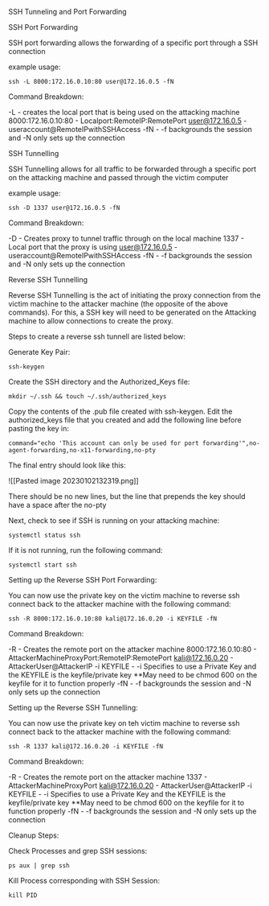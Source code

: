 SSH Tunneling and Port Forwarding

SSH Port Forwarding

SSH port forwarding allows the forwarding of a specific port through a SSH connection

example usage:

~~~~~~~~~~~~~~~~~~~~~~~~~~~~~~~~~
ssh -L 8000:172.16.0.10:80 user@172.16.0.5 -fN
~~~~~~~~~~~~~~~~~~~~~~~~~~~~~~~~~

Command Breakdown:

-L - creates the local port that is being used on the attacking machine
8000:172.16.0.10:80 - Localport:RemoteIP:RemotePort
user@172.16.0.5 - useraccount@RemoteIPwithSSHAccess
-fN - -f backgrounds the session and -N only sets up the connection

SSH Tunnelling

SSH Tunnelling allows for all traffic to be forwarded through a specific port on the attacking machine and passed through the victim computer

example usage:

~~~~~~~~~~~~~~~~~~~~~~~~~~~~~~~~~
ssh -D 1337 user@172.16.0.5 -fN
~~~~~~~~~~~~~~~~~~~~~~~~~~~~~~~~~

Command Breakdown:

-D - Creates proxy to tunnel traffic through on the local machine
1337 - Local port that the proxy is using
user@172.16.0.5 - useraccount@RemoteIPwithSSHAccess
-fN - -f backgrounds the session and -N only sets up the connection

Reverse SSH Tunnelling

Reverse SSH Tunnelling is the act of initiating the proxy connection from the victim machine to the attacker machine (the opposite of the above commands). For this, a SSH key will need to be generated on the Attacking machine to allow connections to create the proxy.

Steps to create a reverse ssh tunnell are listed below:

Generate Key Pair:

~~~~~~~~~~~~~~~~~~~~~~~~~~~~~~~~~
ssh-keygen
~~~~~~~~~~~~~~~~~~~~~~~~~~~~~~~~~

Create the SSH directory and the Authorized_Keys file:

~~~~~~~~~~~~~~~~~~~~~~~~~~~~~~~~~
mkdir ~/.ssh && touch ~/.ssh/authorized_keys
~~~~~~~~~~~~~~~~~~~~~~~~~~~~~~~~~

Copy the contents of the .pub file created with ssh-keygen. Edit the authorized_keys file that you created and add the following line before pasting the key in:

~~~~~~~~~~~~~~~~~~~~~~~~~~~~~~~~~
command="echo 'This account can only be used for port forwarding'",no-agent-forwarding,no-x11-forwarding,no-pty 
~~~~~~~~~~~~~~~~~~~~~~~~~~~~~~~~~

The final entry should look like this:

![[Pasted image 20230102132319.png]]

There should be no new lines, but the line that prepends the key should have a space after the no-pty

Next, check to see if SSH is running on your attacking machine:

~~~~~~~~~~~~~~~~~~~~~~~~~~~~~~~~~
systemctl status ssh
~~~~~~~~~~~~~~~~~~~~~~~~~~~~~~~~~

If it is not running, run the following command:

~~~~~~~~~~~~~~~~~~~~~~~~~~~~~~~~~
systemctl start ssh
~~~~~~~~~~~~~~~~~~~~~~~~~~~~~~~~~

Setting up the Reverse SSH Port Forwarding:

You can now use the private key on the victim machine to reverse ssh connect back to the attacker machine with the following command:

~~~~~~~~~~~~~~~~~~~~~~~~~~~~~~~~~
ssh -R 8000:172.16.0.10:80 kali@172.16.0.20 -i KEYFILE -fN
~~~~~~~~~~~~~~~~~~~~~~~~~~~~~~~~~

Command Breakdown:

-R - Creates the remote port on the attacker machine
8000:172.16.0.10:80 - AttackerMachineProxyPort:RemoteIP:RemotePort
kali@172.16.0.20 - AttackerUser@AttackerIP
-i KEYFILE - -i Specifies to use a Private Key and the KEYFILE is the keyfile/private key **May need to be chmod 600 on the keyfile for it to function properly
-fN - -f backgrounds the session and -N only sets up the connection

Setting up the Reverse SSH Tunnelling:

You can now use the private key on teh victim machine to reverse ssh connect back to the attacker machine with the following command:

~~~~~~~~~~~~~~~~~~~~~~~~~~~~~~~~~
ssh -R 1337 kali@172.16.0.20 -i KEYFILE -fN
~~~~~~~~~~~~~~~~~~~~~~~~~~~~~~~~~

Command Breakdown:

-R - Creates the remote port on the attacker machine
1337 - AttackerMachineProxyPort
kali@172.16.0.20 - AttackerUser@AttackerIP
-i KEYFILE - -i Specifies to use a Private Key and the KEYFILE is the keyfile/private key **May need to be chmod 600 on the keyfile for it to function properly
-fN - -f backgrounds the session and -N only sets up the connection

Cleanup Steps:

Check Processes and grep SSH sessions:

~~~~~~~~~~~~~~~~~~~~~~~~~~~~~~~~~
ps aux | grep ssh
~~~~~~~~~~~~~~~~~~~~~~~~~~~~~~~~~

Kill Process corresponding with SSH Session:

~~~~~~~~~~~~~~~~~~~~~~~~~~~~~~~~~
kill PID
~~~~~~~~~~~~~~~~~~~~~~~~~~~~~~~~~
